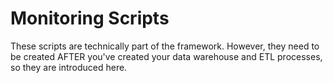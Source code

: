# Monitoring Scripts

These scripts are technically part of the framework. However, they need to be created AFTER you've created your data warehouse and ETL processes, so they are introduced here.

